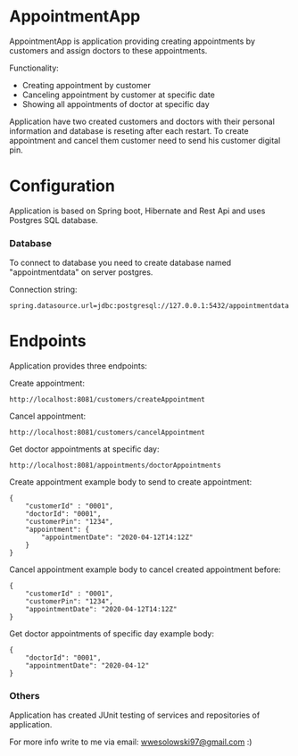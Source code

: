# AppointmentApp
AppointmentApp is application providing creating appointments by customers and assign doctors to these appointments.

Functionality:
  - Creating appointment by customer
  - Canceling appointment by customer at specific date
  - Showing all appointments of doctor at specific day

Application have two created customers and doctors with their personal information and database is reseting after each restart. To create appointment and cancel them customer need to send his customer digital pin.
# Configuration
Application is based on Spring boot, Hibernate and Rest Api and uses Postgres SQL database.
### Database
To connect to database you need to create database named "appointmentdata" on server postgres. 

Connection string:
```
spring.datasource.url=jdbc:postgresql://127.0.0.1:5432/appointmentdata
```
# Endpoints

Application provides three endpoints:

Create appointment:
```
http://localhost:8081/customers/createAppointment
```
Cancel appointment:
```
http://localhost:8081/customers/cancelAppointment
```
Get doctor appointments at specific day:
```
http://localhost:8081/appointments/doctorAppointments
```

Create appointment example body to send to create appointment:
```
{
    "customerId" : "0001",
    "doctorId": "0001",
    "customerPin": "1234",
    "appointment": {
        "appointmentDate": "2020-04-12T14:12Z"
    }
}
```
Cancel appointment example body to cancel created appointment before:
```
{
    "customerId" : "0001",
    "customerPin": "1234",
    "appointmentDate": "2020-04-12T14:12Z"
}
```
Get doctor appointments of specific day example body:
```
{
    "doctorId": "0001",
    "appointmentDate": "2020-04-12"
}
```

### Others

Application has created JUnit testing of services and repositories of application.

For more info write to me via email: 
wwesolowski97@gmail.com :)